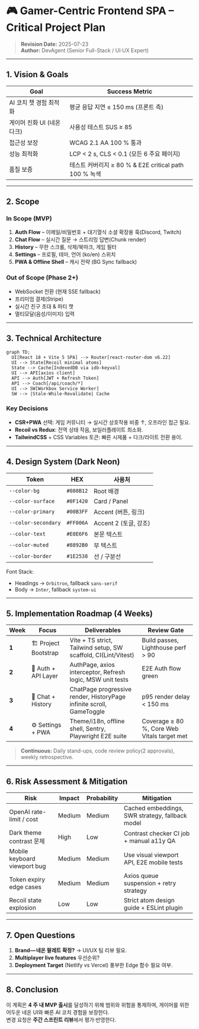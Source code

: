 # 🎮 Gamer-Centric Frontend SPA – Critical Project Plan

> **Revision Date:** 2025-07-23  
> **Author:** DevAgent (Senior Full-Stack / UI·UX Expert)

---

## 1. Vision & Goals

| Goal | Success Metric |
|------|---------------|
| AI 코치 챗 경험 최적화 | 평균 응답 지연 ≤ 150 ms (프론트 측) |
| 게이머 친화 UI (네온 다크) | 사용성 테스트 SUS ≥ 85 |
| 접근성 보장 | WCAG 2.1 AA 100 % 통과 |
| 성능 최적화 | LCP < 2 s, CLS < 0.1 (모든 6 주요 페이지) |
| 품질 보증 | 테스트 커버리지 ≥ 80 % & E2E critical path 100 % 녹색 |

---

## 2. Scope

### **In Scope (MVP)**
1. **Auth Flow** – 이메일/비밀번호 + 대기열식 소셜 확장용 훅(Discord, Twitch)
2. **Chat Flow** – 실시간 질문 → 스트리밍 답변(Chunk render)
3. **History** – 무한 스크롤, 삭제/북마크, 게임 필터
4. **Settings** – 프로필, 테마, 언어 (ko/en) 스위치
5. **PWA & Offline Shell** – 캐시 전략 (BG Sync fallback)

### **Out of Scope (Phase 2+)**
- WebSocket 전환 (현재 SSE fallback)  
- 프리미엄 결제(Stripe)  
- 실시간 친구 초대 & 파티 챗  
- 멀티모달(음성/이미지) 입력

---

## 3. Technical Architecture

```mermaid
graph TD;
  UI[React 18 + Vite 5 SPA] --> Router[react-router-dom v6.22]
  UI --> State[Recoil minimal atoms]
  State --> Cache[IndexedDB via idb-keyval]
  UI --> API[axios client]
  API --> Auth[JWT + Refresh Token]
  API --> Coach[/api/coach/*]
  UI --> SW[Workbox Service Worker]
  SW --> |Stale-While-Revalidate| Cache
```

### Key Decisions
- **CSR+PWA** 선택: 게임 커뮤니티 → 실시간 상호작용 비중 ↑, 오프라인 접근 필요.
- **Recoil vs Redux**: 전역 상태 작음, 보일러플레이트 최소화.
- **TailwindCSS** + CSS Variables 토큰: 빠른 시제품 + 다크/라이트 전환 용이.

---

## 4. Design System (Dark Neon)

| Token | HEX | 사용처 |
|-------|-----|-------|
| `--color-bg` | `#080B12` | Root 배경 |
| `--color-surface` | `#0F1420` | Card / Panel |
| `--color-primary` | `#00B3FF` | Accent (버튼, 링크) |
| `--color-secondary` | `#FF006A` | Accent 2 (토글, 강조) |
| `--color-text` | `#E0E6F6` | 본문 텍스트 |
| `--color-muted` | `#8892B0` | 부 텍스트 |
| `--color-border` | `#1E2538` | 선 / 구분선 |

Font Stack:  
- Headings → `Orbitron`, fallback `sans-serif`  
- Body → `Inter`, fallback `system-ui`

---

## 5. Implementation Roadmap (4 Weeks)

| Week | Focus | Deliverables | Review Gate |
|------|-------|-------------|-------------|
| **1** | 🏗 Project Bootstrap | Vite + TS strict, Tailwind setup, SW scaffold, CI(Lint/Vitest) | Build passes, Lighthouse perf > 90 |
| **2** | 🔐 Auth + API Layer | AuthPage, axios interceptor, Refresh logic, MSW unit tests | E2E Auth flow green |
| **3** | 💬 Chat + History | ChatPage progressive render, HistoryPage infinite scroll, GameToggle | p95 render delay < 150 ms |
| **4** | ⚙️ Settings + PWA | Theme/i18n, offline shell, Sentry, Playwright E2E suite | Coverage ≥ 80 %, Core Web Vitals target met |

> **Continuous:** Daily stand-ups, code review policy(2 approvals), weekly retrospective.

---

## 6. Risk Assessment & Mitigation

| Risk | Impact | Probability | Mitigation |
|------|--------|-------------|------------|
| OpenAI rate-limit / cost | Medium | Medium | Cached embeddings, SWR strategy, fallback model |
| Dark theme contrast 문제 | High | Low | Contrast checker CI job + manual a11y QA |
| Mobile keyboard viewport bug | Medium | Medium | Use visual viewport API, E2E mobile tests |
| Token expiry edge cases | Medium | Medium | Axios queue suspension + retry strategy |
| Recoil state explosion | Low | Low | Strict atom design guide + ESLint plugin |

---

## 7. Open Questions
1. **Brand — 네온 팔레트 확정?**  → UI/UX 팀 리뷰 필요.
2. **Multiplayer live features** 우선순위?  
3. **Deployment Target** (Netlify vs Vercel) 풍부한 Edge 함수 필요 여부.

---

## 8. Conclusion
이 계획은 **4 주 내 MVP 출시**를 달성하기 위해 범위와 위험을 통제하며, 게이머를 위한 어두운 네온 UI와 빠른 AI 코치 경험을 보장한다.  
변경 요청은 **주간 스프린트 리뷰**에서 평가·반영한다. 